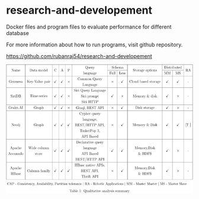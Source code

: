 # research-and-developement
Docker files and program files to evaluate performance for different database

For more information about how to run programs, visit github repository.

https://github.com/rubanraj54/research-and-developement

![Preview](https://raw.githubusercontent.com/rubanraj54/research-and-developement/master/g2290.png)

